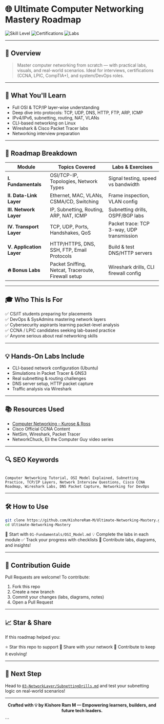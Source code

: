 # 🌐 Ultimate Computer Networking Mastery Roadmap

![Skill Level](https://img.shields.io/badge/Level-Beginner%20to%20Expert-teal?style=for-the-badge&logo=network-manager)
![Certifications](https://img.shields.io/badge/Certification-CCNA%20%7C%20LPIC-blue?style=for-the-badge&logo=cisco)
![Labs](https://img.shields.io/badge/Labs-Hands--On%20Practice-yellow?style=for-the-badge&logo=linux)

---

## 🚀 Overview

> Master computer networking from scratch — with practical labs, visuals, and real-world scenarios. Ideal for interviews, certifications (CCNA, LPIC, CompTIA+), and system/DevOps roles.

---

## 📘 What You'll Learn

- Full OSI & TCP/IP layer-wise understanding
- Deep dive into protocols: TCP, UDP, DNS, HTTP, FTP, ARP, ICMP
- IPv4/IPv6, subnetting, routing, NAT, VLANs
- CLI-based networking on Linux
- Wireshark & Cisco Packet Tracer labs
- Networking interview preparation

---

## 📂 Roadmap Breakdown

| **Module**               | **Topics Covered**                                 | **Labs & Exercises**                                 |
|--------------------------|-----------------------------------------------------|------------------------------------------------------|
| **I. Fundamentals**      | OSI/TCP-IP, Topologies, Network Types               | Signal testing, speed vs bandwidth                  |
| **II. Data-Link Layer**  | Ethernet, MAC, VLANs, CSMA/CD, Switching           | Frame inspection, VLAN config                       |
| **III. Network Layer**   | IP, Subnetting, Routing, ARP, NAT, ICMP            | Subnetting drills, OSPF/BGP labs                    |
| **IV. Transport Layer**  | TCP, UDP, Ports, Handshakes, QoS                   | Packet trace: TCP 3-way, UDP transmission           |
| **V. Application Layer** | HTTP/HTTPS, DNS, SSH, FTP, Email Protocols         | Build & test DNS/HTTP servers                       |
| **🔥 Bonus Labs**        | Packet Sniffing, Netcat, Traceroute, Firewall setup | Wireshark drills, CLI firewall config               |

---

## 🎓 Who This Is For

✅ CS/IT students preparing for placements  
✅ DevOps & SysAdmins mastering network layers  
✅ Cybersecurity aspirants learning packet-level analysis  
✅ CCNA / LPIC candidates seeking lab-based practice  
✅ Anyone serious about real networking skills

---

## 💡 Hands-On Labs Include

- CLI-based network configuration (Ubuntu)
- Simulations in Packet Tracer & GNS3
- Real subnetting & routing challenges
- DNS server setup, HTTP packet capture
- Traffic analysis via Wireshark

---

## 📚 Resources Used

- [Computer Networking – Kurose & Ross](https://www.amazon.in/dp/9332585490)
- Cisco Official CCNA Content
- NetSim, Wireshark, Packet Tracer
- NetworkChuck, Eli the Computer Guy video series

---

## 🔍 SEO Keywords

```

Computer Networking Tutorial, OSI Model Explained, Subnetting Practice, TCP/IP Layers, Network Interview Questions, Cisco CCNA Roadmap, Wireshark Labs, DNS Packet Capture, Networking for DevOps

````

---

## 🛠️ How to Use

```bash
git clone https://github.com/KishoreRam-M/Ultimate-Networking-Mastery.git
cd Ultimate-Networking-Mastery
````

📌 Start with `01-Fundamentals/OSI_Model.md`
💡 Complete the labs in each module
✅ Track your progress with checklists
🔁 Contribute labs, diagrams, and insights!

---

## 🌟 Contribution Guide

Pull Requests are welcome! To contribute:

1. Fork this repo
2. Create a new branch
3. Commit your changes (labs, diagrams, notes)
4. Open a Pull Request

---

## 📈 Star & Share

If this roadmap helped you:

⭐ Star this repo to support
🔁 Share with your network
🧠 Contribute to keep it evolving!

---

## 🧠 Next Step

Head to [`03-NetworkLayer/SubnettingDrills.md`](./03-NetworkLayer/SubnettingDrills.md) and test your subnetting logic on real-world scenarios!

---

<p align="center"><b>Crafted with 💡 by Kishore Ram M — Empowering learners, builders, and future tech leaders.</b></p>
```
